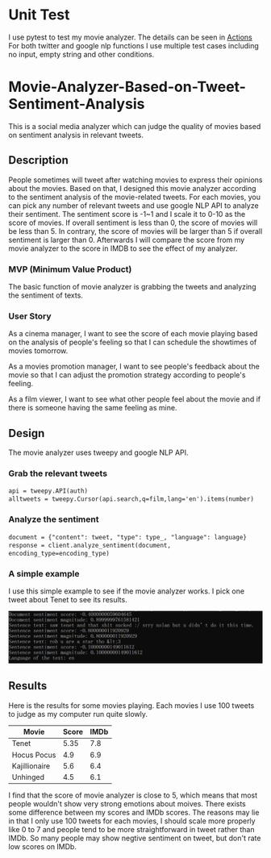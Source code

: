 # Unit Test
I use pytest to test my movie analyzer. The details can be seen in [Actions](https://github.com/Zihang97/Movie-Analyzer-Based-on-Tweet-Sentiment-Analysis/actions)
For both twitter and google nlp functions I use multiple test cases including no input, empty string and other conditions. 

# Movie-Analyzer-Based-on-Tweet-Sentiment-Analysis
This is a social media analyzer which can judge the quality of movies based on sentiment analysis in relevant tweets.

## Description 
People sometimes will tweet after watching movies to express their opinions about the movies. Based on that, I designed this movie analyzer according to the sentiment analysis of the movie-related tweets. For each movies, you can pick any number of relevant tweets and use google NLP API to analyze their sentiment. The sentiment score is -1~1 and I scale it to 0-10 as the score of movies. If overall sentiment is less than 0, the score of movies will be less than 5. In contrary, the score of movies will be larger than 5 if overall sentiment is larger than 0. Afterwards I will compare the score from my movie analyzer to the score in IMDB to see the effect of my analyzer.

### MVP (Minimum Value Product)
The basic function of movie analyzer is grabbing the tweets and analyzing the sentiment of texts.

### User Story
As a cinema manager, I want to see the score of each movie playing based on the analysis of people's feeling so that I can schedule the showtimes of movies tomorrow.

As a movies promotion manager, I want to see people's feedback about the movie so that I can adjust the promotion strategy according to people's feeling.

As a film viewer, I want to see what other people feel about the movie and if there is someone having the same feeling as mine.


## Design
The movie analyzer uses tweepy and google NLP API.

### Grab the relevant tweets
```
api = tweepy.API(auth)
alltweets = tweepy.Cursor(api.search,q=film,lang='en').items(number)
```

### Analyze the sentiment
```
document = {"content": tweet, "type": type_, "language": language}
response = client.analyze_sentiment(document, encoding_type=encoding_type)
```

### A simple example
I use this simple example to see if the movie analyzer works. I pick one tweet about Tenet to see its results.

<p align="left">
    <img src="https://github.com/Zihang97/Movie-Analyzer-Based-on-Tweet-Sentiment-Analysis/blob/main/Picture/simple%20example.PNG" width="600"/>
</p>

## Results
Here is the results for some movies playing. Each movies I use 100 tweets to judge as my computer run quite slowly.

| Movie  | Score   |IMDb |
|------  |---------|-----|
| Tenet  | 5.35    | 7.8 |
|Hocus Pocus| 4.9   | 6.9 |
|Kajillionaire|  5.6  | 6.4 |
|Unhinged |   4.5      | 6.1|

I find that the score of movie analyzer is close to 5, which means that most people wouldn't show very strong emotions about moives. There exists some difference between my scores and IMDb scores. The reasons may lie in that I only use 100 tweets for each movies, I should scale more properly like 0 to 7 and people tend to be more straightforward in tweet rather than IMDb. So many people may show negtive sentiment on tweet, but don't rate low scores on IMDb.
